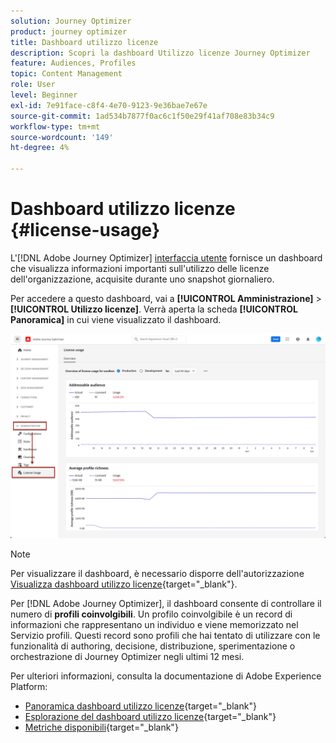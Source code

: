 ```yaml
---
solution: Journey Optimizer
product: journey optimizer
title: Dashboard utilizzo licenze
description: Scopri la dashboard Utilizzo licenze Journey Optimizer
feature: Audiences, Profiles
topic: Content Management
role: User
level: Beginner
exl-id: 7e91face-c8f4-4e70-9123-9e36bae7e67e
source-git-commit: 1ad534b7877f0ac6c1f50e29f41af708e83b34c9
workflow-type: tm+mt
source-wordcount: '149'
ht-degree: 4%

---
```


# Dashboard utilizzo licenze {#license-usage}

L&#39;[!DNL Adobe Journey Optimizer] [interfaccia utente](../start/user-interface.md) fornisce un dashboard che visualizza informazioni importanti sull&#39;utilizzo delle licenze dell&#39;organizzazione, acquisite durante uno snapshot giornaliero.

Per accedere a questo dashboard, vai a **[!UICONTROL Amministrazione]** > **[!UICONTROL Utilizzo licenze]**. Verrà aperta la scheda **[!UICONTROL Panoramica]** in cui viene visualizzato il dashboard.

![Panoramica dashboard utilizzo licenze](assets/license-usage-dashboard.png)

>[!NOTE]
>
>Per visualizzare il dashboard, è necessario disporre dell&#39;autorizzazione [Visualizza dashboard utilizzo licenze](https://experienceleague.adobe.com/docs/experience-platform/dashboards/permissions.html?lang=it#available-permissions){target="_blank"}.

Per [!DNL Adobe Journey Optimizer], il dashboard consente di controllare il numero di **profili coinvolgibili**. Un profilo coinvolgibile è un record di informazioni che rappresentano un individuo e viene memorizzato nel Servizio profili. Questi record sono profili che hai tentato di utilizzare con le funzionalità di authoring, decisione, distribuzione, sperimentazione o orchestrazione di Journey Optimizer negli ultimi 12 mesi.

Per ulteriori informazioni, consulta la documentazione di Adobe Experience Platform:

* [Panoramica dashboard utilizzo licenze](https://experienceleague.adobe.com/docs/experience-platform/dashboards/guides/license-usage.html?lang=it){target="_blank"}
* [Esplorazione del dashboard utilizzo licenze](https://experienceleague.adobe.com/docs/experience-platform/dashboards/guides/license-usage.html?lang=it#exploring-the-license-usage-dashboard){target="_blank"}
* [Metriche disponibili](https://experienceleague.adobe.com/docs/experience-platform/dashboards/guides/license-usage.html?lang=it#available-metrics){target="_blank"}
